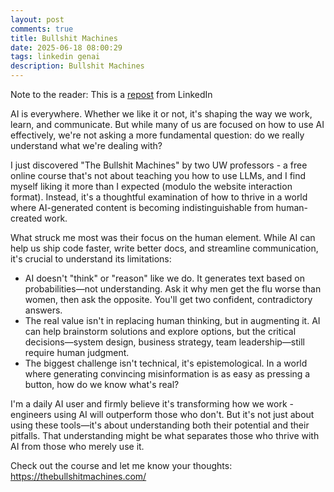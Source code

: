 ```yaml
---
layout: post
comments: true
title: Bullshit Machines
date: 2025-06-18 08:00:29
tags: linkedin genai
description: Bullshit Machines
---
```


Note to the reader: This is a [repost](https://www.linkedin.com/posts/yewjinlim_introduction-activity-7297083741028372480-YNi5?utm_source=share&utm_medium=member_desktop&rcm=ACoAAAD4xmMBhqAf0RkmEot2NJkJA3gvq31H7Os) from LinkedIn

AI is everywhere. Whether we like it or not, it's shaping the way we work, learn, and communicate. But while many of us are focused on how to use AI effectively, we're not asking a more fundamental question: do we really understand what we're dealing with?

I just discovered "The Bullshit Machines" by two UW professors - a free online course that's not about teaching you how to use LLMs, and I find myself liking it more than I expected (modulo the website interaction format). Instead, it's a thoughtful examination of how to thrive in a world where AI-generated content is becoming indistinguishable from human-created work.

What struck me most was their focus on the human element. While AI can help us ship code faster, write better docs, and streamline communication, it's crucial to understand its limitations:

- AI doesn't "think" or "reason" like we do. It generates text based on probabilities—not understanding. Ask it why men get the flu worse than women, then ask the opposite. You'll get two confident, contradictory answers.
- The real value isn't in replacing human thinking, but in augmenting it. AI can help brainstorm solutions and explore options, but the critical decisions—system design, business strategy, team leadership—still require human judgment.
- The biggest challenge isn't technical, it's epistemological. In a world where generating convincing misinformation is as easy as pressing a button, how do we know what's real?

I'm a daily AI user and firmly believe it's transforming how we work - engineers using AI will outperform those who don't. But it's not just about using these tools—it's about understanding both their potential and their pitfalls. That understanding might be what separates those who thrive with AI from those who merely use it.

Check out the course and let me know your thoughts: https://thebullshitmachines.com/
